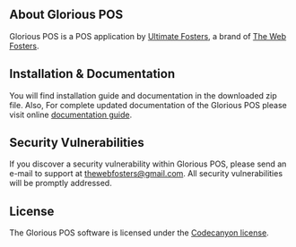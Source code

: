 ## About Glorious POS

Glorious POS is a POS application by [Ultimate Fosters](http://ultimatefosters.com), a brand of [The Web Fosters](http://thewebfosters.com).

## Installation & Documentation
You will find installation guide and documentation in the downloaded zip file.
Also, For complete updated documentation of the Glorious POS please visit online [documentation guide](http://ultimatefosters.com/glorious-pos/).

## Security Vulnerabilities

If you discover a security vulnerability within Glorious POS, please send an e-mail to support at thewebfosters@gmail.com. All security vulnerabilities will be promptly addressed.

## License

The Glorious POS software is licensed under the [Codecanyon license](https://codecanyon.net/licenses/standard).
